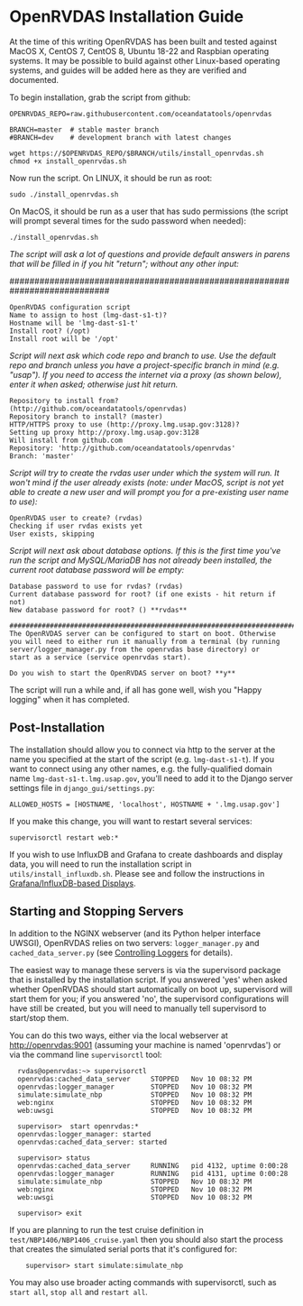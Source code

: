 # OpenRVDAS Installation Guide
At the time of this writing OpenRVDAS has been built and tested against MacOS X, CentOS 7, CentOS 8, Ubuntu 18-22 and Raspbian
operating systems. It may be possible to build against other Linux-based operating systems, and guides will be added
here as they are verified and documented.

To begin installation, grab the script from github:

```
OPENRVDAS_REPO=raw.githubusercontent.com/oceandatatools/openrvdas

BRANCH=master  # stable master branch
#BRANCH=dev    # development branch with latest changes

wget https://$OPENRVDAS_REPO/$BRANCH/utils/install_openrvdas.sh
chmod +x install_openrvdas.sh
```

Now run the script. On LINUX, it should be run as root:

```
sudo ./install_openrvdas.sh
```
On MacOS, it should be run as a user that has sudo permissions (the script will prompt several times
 for the sudo password when needed):

```
./install_openrvdas.sh
``` 

_The script will ask a lot of questions and provide default answers in parens that will be filled in if you hit "return"; without any other input:_

############################################################################

```
OpenRVDAS configuration script
Name to assign to host (lmg-dast-s1-t)?
Hostname will be 'lmg-dast-s1-t'
Install root? (/opt)
Install root will be '/opt'
```

_Script will next ask which code repo and branch to use. Use the default
repo and branch unless you have a project-specific branch in mind (e.g. "usap").
If you need to access the internet via a proxy (as shown below), enter it when
asked; otherwise just hit return._

```
Repository to install from? (http://github.com/oceandatatools/openrvdas)
Repository branch to install? (master)
HTTP/HTTPS proxy to use (http://proxy.lmg.usap.gov:3128)?
Setting up proxy http://proxy.lmg.usap.gov:3128
Will install from github.com
Repository: 'http://github.com/oceandatatools/openrvdas'
Branch: 'master'
```

_Script will try to create the rvdas user under which the system will run. 
It won't mind if the user already exists (note: under MacOS, script is not
yet able to create a new user and will prompt you for a pre-existing user
name to use):_

```
OpenRVDAS user to create? (rvdas)
Checking if user rvdas exists yet
User exists, skipping
```

_Script will next ask about database options. If this is the first time you've run the script and MySQL/MariaDB has not already been installed, the current root database password will be empty:_

```
Database password to use for rvdas? (rvdas)
Current database password for root? (if one exists - hit return if not)
New database password for root? () **rvdas**

############################################################################
The OpenRVDAS server can be configured to start on boot. Otherwise
you will need to either run it manually from a terminal (by running
server/logger_manager.py from the openrvdas base directory) or
start as a service (service openrvdas start).

Do you wish to start the OpenRVDAS server on boot? **y**
```

The script will run a while and, if all has gone well, wish you "Happy logging" when it has completed.

## Post-Installation

The installation should allow you to connect via http to the server at the name you specified at the start of the script (e.g. ``lmg-dast-s1-t``). If you want to connect using any other names, e.g. the fully-qualified domain name ``lmg-dast-s1-t.lmg.usap.gov``, you'll need to add it to the Django server settings file in ``django_gui/settings.py``:

```
ALLOWED_HOSTS = [HOSTNAME, 'localhost', HOSTNAME + '.lmg.usap.gov']
```
If you make this change, you will want to restart several services:

```
supervisorctl restart web:*
```

If you wish to use InfluxDB and Grafana to create dashboards and display data, you
will need to run the installation script in `utils/install_influxdb.sh`. Please
see and follow the instructions in [Grafana/InfluxDB-based Displays](docs/grafana_displays.md).

## Starting and Stopping Servers

In addition to the NGINX webserver (and its Python helper interface UWSGI), OpenRVDAS relies on two servers: ``logger_manager.py`` and ``cached_data_server.py`` (see [Controlling Loggers](docs/controlling_loggers.md) for details). 

The easiest way to manage these servers is via the supervisord package that is installed by the installation script. If you answered 'yes' when asked whether OpenRVDAS should start automatically on boot up, supervisord will start them for you; if you answered 'no', the supervisord configurations will have still be created, but you will need to manually tell supervisord to start/stop them.

You can do this two ways, either via the local webserver at [http://openrvdas:9001](http://openrvdas:9001) (assuming your machine is named 'openrvdas') or via the command line ``supervisorctl`` tool:

```
  rvdas@openrvdas:~> supervisorctl
  openrvdas:cached_data_server     STOPPED   Nov 10 08:32 PM
  openrvdas:logger_manager         STOPPED   Nov 10 08:32 PM
  simulate:simulate_nbp            STOPPED   Nov 10 08:32 PM
  web:nginx                        STOPPED   Nov 10 08:32 PM
  web:uwsgi                        STOPPED   Nov 10 08:32 PM

  supervisor>  start openrvdas:*
  openrvdas:logger_manager: started
  openrvdas:cached_data_server: started

  supervisor> status
  openrvdas:cached_data_server     RUNNING   pid 4132, uptime 0:00:28
  openrvdas:logger_manager         RUNNING   pid 4131, uptime 0:00:28
  simulate:simulate_nbp            STOPPED   Nov 10 08:32 PM
  web:nginx                        STOPPED   Nov 10 08:32 PM
  web:uwsgi                        STOPPED   Nov 10 08:32 PM

  supervisor> exit
```

If you are planning to run the test cruise definition in ``test/NBP1406/NBP1406_cruise.yaml`` then you should also start the process that creates the simulated serial ports that it's configured for:

```
    supervisor> start simulate:simulate_nbp
```

You may also use broader acting commands with supervisorctl, such as
``start all``, ``stop all`` and ``restart all``.
